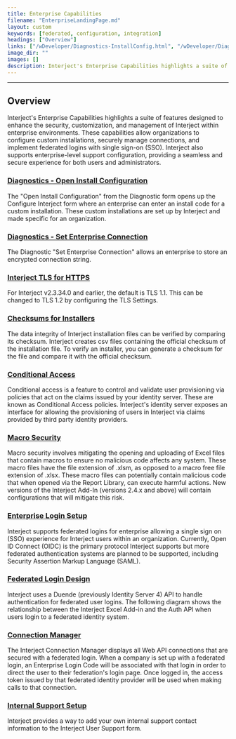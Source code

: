 ```yaml
---
title: Enterprise Capabilities
filename: "EnterpriseLandingPage.md"
layout: custom
keywords: [federated, configuration, integration]
headings: ["Overview"]
links: ["/wDeveloper/Diagnostics-InstallConfig.html", "/wDeveloper/Diagnostics-EnterpriseConnection.html", "/wDeveloper/TLS.html", "/wDeveloper/InstallerValidation.html", "/wDeveloper/ConditionalAccess.html", "/wDeveloper/MacroSecurity.html", "/wDeveloper/Enterprise-Login-Setup.html", "/wDeveloper/Federated-Login-Design.html", "/wDeveloper/ConnectionManager.html", "/wDeveloper/InternalSupportSetup.html"]
image_dir: ""
images: []
description: Interject's Enterprise Capabilities highlights a suite of features designed to enhance the security, customization, and management of Interject within enterprise environments. These capabilities allow organizations to configure custom installations, securely manage connections, and implement federated logins with single sign-on (SSO). Interject also supports enterprise-level support configuration, providing a seamless and secure experience for both users and administrators.
---
```

* * *

## Overview

Interject's Enterprise Capabilities highlights a suite of features designed to enhance the security, customization, and management of Interject within enterprise environments. These capabilities allow organizations to configure custom installations, securely manage connections, and implement federated logins with single sign-on (SSO). Interject also supports enterprise-level support configuration, providing a seamless and secure experience for both users and administrators.

### [Diagnostics - Open Install Configuration](/wDeveloper/Diagnostics-InstallConfig.html)

The "Open Install Configuration" from the Diagnostic form opens up the Configure Interject form where an enterprise can enter an install code for a custom installation. These custom installations are set up by Interject and made specific for an organization.

### [Diagnostics - Set Enterprise Connection](/wDeveloper/Diagnostics-EnterpriseConnection.html)

The Diagnostic "Set Enterprise Connection" allows an enterprise to store an encrypted connection string.

### [Interject TLS for HTTPS](/wDeveloper/TLS.html)

For Interject v2.3.34.0 and earlier, the default is TLS 1.1. This can be changed to TLS 1.2 by configuring the TLS Settings.

### [Checksums for Installers](/wDeveloper/InstallerValidation.html)

The data integrity of Interject installation files can be verified by comparing its checksum. Interject creates csv files containing the official checksum of the installation file. To verify an installer, you can generate a checksum for the file and compare it with the official checksum.

### [Conditional Access](/wDeveloper/ConditionalAccess.html)

Conditional access is a feature to control and validate user provisioning via policies that act on the claims issued by your identity server. These are known as Conditional Access policies. Interject's identity server exposes an interface for allowing the provisioning of users in Interject via claims provided by third party identity providers.

### [Macro Security](/wDeveloper/MacroSecurity.html)

Macro security involves mitigating the opening and uploading of Excel files that contain macros to ensure no malicious code affects any system. These macro files have the file extension of .xlsm, as opposed to a macro free file extension of .xlsx. These macro files can potentially contain malicious code that when opened via the Report Library, can execute harmful actions. New versions of the Interject Add-In (versions 2.4.x and above) will contain configurations that will mitigate this risk.

### [Enterprise Login Setup](/wDeveloper/Enterprise-Login-Setup.html)

Interject supports federated logins for enterprise allowing a single sign on (SSO) experience for Interject users within an organization. Currently, Open ID Connect (OIDC) is the primary protocol Interject supports but more federated authentication systems are planned to be supported, including Security Assertion Markup Language (SAML).

### [Federated Login Design](/wDeveloper/Federated-Login-Design.html)

Interject uses a Duende (previously Identity Server 4) API to handle authentication for federated user logins. The following diagram shows the relationship between the Interject Excel Add-in and the Auth API when users login to a federated identity system.

### [Connection Manager](/wDeveloper/ConnectionManager.html)

The Interject Connection Manager displays all Web API connections that are secured with a federated login. When a company is set up with a federated login, an Enterprise Login Code will be associated with that login in order to direct the user to their federation's login page. Once logged in, the access token issued by that federated identity provider will be used when making calls to that connection.

### [Internal Support Setup](/wDeveloper/InternalSupportSetup.html)

Interject provides a way to add your own internal support contact information to the Interject User Support form.
